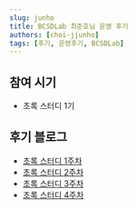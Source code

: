 ```yaml
---
slug: junho
title: BCSDLab 최준호님 운영 후기
authors: [choi-jjunho]
tags: [후기, 운영후기, BCSDLab]
---
```

## 참여 시기
- 초록 스터디 1기

## 후기 블로그
- [초록 스터디 1주차](https://velog.io/@junho5336/%EC%B4%88%EB%A1%9D-%EC%8A%A4%ED%84%B0%EB%94%94-1%EC%A3%BC%EC%B0%A8)
- [초록 스터디 2주차](https://velog.io/@junho5336/%EC%B4%88%EB%A1%9D-%EC%8A%A4%ED%84%B0%EB%94%94-2%EC%A3%BC%EC%B0%A8)
- [초록 스터디 3주차](https://velog.io/@junho5336/%EC%B4%88%EB%A1%9D-%EC%8A%A4%ED%84%B0%EB%94%94-3%EC%A3%BC%EC%B0%A8)
- [초록 스터디 4주차](https://velog.io/@junho5336/%EC%B4%88%EB%A1%9D-%EC%8A%A4%ED%84%B0%EB%94%94-4%EC%A3%BC%EC%B0%A8)
